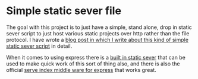 # Simple static sever file

The goal with this project is to just have a simple, stand alone, drop in static sever script to just host various static projects over http rather than the file protocol. I have wrote a [blog post in which I write about this kind of simple static sever script](https://dustinpfister.github.io/2017/12/04/nodejs-simple-static-sever-file/) in detail.

When it comes to using express there is a [built in static sever](/2018/05/24/express-static/) that can be used to make quick work of this sort of thing also, and there is also the official [serve index middle ware for express](/2021/03/22/express-example-serve-index/) that works great.